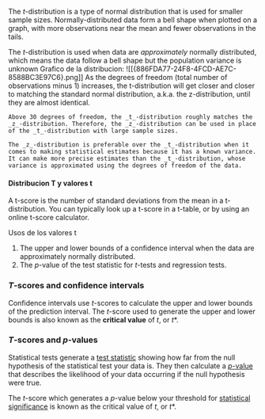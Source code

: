 The _t_-distribution is a type of normal distribution that is used for smaller sample sizes. Normally-distributed data form a bell shape when plotted on a graph, with more observations near the mean and fewer observations in the tails.

The _t_-distribution is used when data are _approximately_ normally distributed, which means the data follow a bell shape but the population variance is unknown
Grafico de la distribucion:
![[{886FDA77-24F8-4FCD-AE7C-8588BC3E97C6}.png]]
As the degrees of freedom (total number of observations minus 1) increases,
the t-distribution will get closer and closer to matching the standard normal
distribution, a.k.a. the z-distribution, until they are almost identical.

`Above 30 degrees of freedom, the _t_-distribution roughly matches the _z_-distribution. Therefore, the _z_-distribution can be used in place of the _t_-distribution with large sample sizes.`

`The _z_-distribution is preferable over the _t_-distribution when it comes to making statistical estimates because it has a known variance. It can make more precise estimates than the _t_-distribution, whose variance is approximated using the degrees of freedom of the data.`

#### Distribucion T y valores t
A t-score is the number of standard deviations from the mean in a t-distribution.
You can typically look up a t-score in a t-table, or by using an online t-score
calculator.

Usos de los valores t
1. The upper and lower bounds of a confidence interval when the data are approximately normally distributed.
2. The _p_-value of the test statistic for _t_-tests and regression tests.

### _T_-scores and confidence intervals

Confidence intervals use _t_-scores to calculate the upper and lower bounds of the prediction interval. The _t_-score used to generate the upper and lower bounds is also known as the **critical value** of _t_, or _t_*.

### _T_-scores and _p_-values

Statistical tests generate a [test statistic](https://www.scribbr.com/statistics/test-statistic/) showing how far from the null hypothesis of the statistical test your data is. They then calculate a [_p_-value](https://www.scribbr.com/statistics/p-value/) that describes the likelihood of your data occurring if the null hypothesis were true.

The _t_-score which generates a _p_-value below your threshold for [statistical significance](https://www.scribbr.com/statistics/statistical-significance/) is known as the critical value of _t_, or _t_*.
